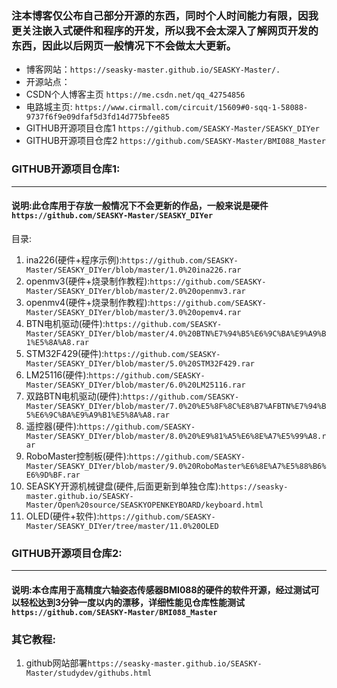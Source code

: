 ### 注本博客仅公布自己部分开源的东西，同时个人时间能力有限，因我更关注嵌入式硬件和程序的开发，所以我不会太深入了解网页开发的东西，因此以后网页一般情况下不会做太大更新。

- 博客网站：``https://seasky-master.github.io/SEASKY-Master/.``
- 开源站点：
- CSDN个人博客主页 ``https://me.csdn.net/qq_42754856``
- 电路城主页:	``https://www.cirmall.com/circuit/15609#0-sqq-1-58088-9737f6f9e09dfaf5d3fd14d775bfee85``
- GITHUB开源项目仓库1 ``https://github.com/SEASKY-Master/SEASKY_DIYer``
- GITHUB开源项目仓库2 ``https://github.com/SEASKY-Master/BMI088_Master``
  
### GITHUB开源项目仓库1:
---------
#### 说明:此仓库用于存放一般情况下不会更新的作品，一般来说是硬件``https://github.com/SEASKY-Master/SEASKY_DIYer``
目录:

1. ina226(硬件+程序示例):``https://github.com/SEASKY-Master/SEASKY_DIYer/blob/master/1.0%20ina226.rar``
2. openmv3(硬件+烧录制作教程):``https://github.com/SEASKY-Master/SEASKY_DIYer/blob/master/2.0%20openmv3.rar``
3. openmv4(硬件+烧录制作教程):``https://github.com/SEASKY-Master/SEASKY_DIYer/blob/master/3.0%20opemv4.rar``
4. BTN电机驱动(硬件):``https://github.com/SEASKY-Master/SEASKY_DIYer/blob/master/4.0%20BTN%E7%94%B5%E6%9C%BA%E9%A9%B1%E5%8A%A8.rar``
5. STM32F429(硬件):``https://github.com/SEASKY-Master/SEASKY_DIYer/blob/master/5.0%20STM32F429.rar``
6. LM25116(硬件):``https://github.com/SEASKY-Master/SEASKY_DIYer/blob/master/6.0%20LM25116.rar``
7. 双路BTN电机驱动(硬件):``https://github.com/SEASKY-Master/SEASKY_DIYer/blob/master/7.0%20%E5%8F%8C%E8%B7%AFBTN%E7%94%B5%E6%9C%BA%E9%A9%B1%E5%8A%A8.rar``
8. 遥控器(硬件):``https://github.com/SEASKY-Master/SEASKY_DIYer/blob/master/8.0%20%E9%81%A5%E6%8E%A7%E5%99%A8.rar``
9.  RoboMaster控制板(硬件):``https://github.com/SEASKY-Master/SEASKY_DIYer/blob/master/9.0%20RoboMaster%E6%8E%A7%E5%88%B6%E6%9D%BF.rar``
10. SEASKY开源机械键盘(硬件,后面更新到单独仓库):``https://seasky-master.github.io/SEASKY-Master/Open%20source/SEASKYOPENKEYBOARD/keyboard.html``
11. OLED(硬件+软件):``https://github.com/SEASKY-Master/SEASKY_DIYer/tree/master/11.0%20OLED``

### GITHUB开源项目仓库2:
---------
#### 说明:本仓库用于高精度六轴姿态传感器BMI088的硬件的软件开源，经过测试可以轻松达到3分钟一度以内的漂移，详细性能见仓库性能测试``https://github.com/SEASKY-Master/BMI088_Master``


### 其它教程:
1. github网站部署``https://seasky-master.github.io/SEASKY-Master/studydev/githubs.html``